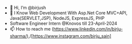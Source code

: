 - 👋 Hi, I’m @birjush
- 👀 I Know Web Development With Asp.Net Core MVC+API, Java(SERVLET,JSP), NodeJS, ExpressJS, PHP
- Software Engineer Intern @Knovos till 23-April-2024
- 📫 How to reach me (https://www.linkedin.com/in/birju-sharma/),/[https://www.instagram.com/birju_sain]

<!---
birjush/birjush is a ✨ special ✨ repository because its `README.md` (this file) appears on your GitHub profile.
You can click the Preview link to take a look at your changes.
--->
